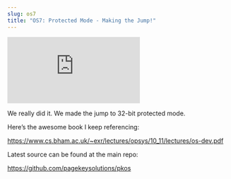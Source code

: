 ```yaml
---
slug: os7
title: "OS7: Protected Mode - Making the Jump!"
---
```


<iframe className="youtube-video-player" src="https://www.youtube.com/embed/IU9zXYdYV9I" title="YouTube video player" frameBorder="0" allow="accelerometer; autoplay; clipboard-write; encrypted-media; gyroscope; picture-in-picture" allowFullScreen></iframe>

We really did it. We made the jump to 32-bit protected mode.

<!--truncate-->

Here’s the awesome book I keep referencing:

<https://www.cs.bham.ac.uk/~exr/lectures/opsys/10_11/lectures/os-dev.pdf>

Latest source can be found at the main repo:

<https://github.com/pagekeysolutions/pkos>
